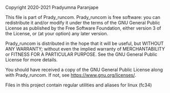 Copyright 2020-2021 Pradyumna Paranjape

This file is part of Prady_runcom.
Prady_runcom is free software: you can redistribute it and/or modify
it under the terms of the GNU General Public License as published by
the Free Software Foundation, either version 3 of the License, or
(at your option) any later version.

Prady_runcom is distributed in the hope that it will be useful,
but WITHOUT ANY WARRANTY; without even the implied warranty of
MERCHANTABILITY or FITNESS FOR A PARTICULAR PURPOSE.  See the
GNU General Public License for more details.

You should have received a copy of the GNU General Public License
along with Prady_runcom.  If not, see <https://www.gnu.org/licenses/>.

Files in this project contain regular utilities and aliases for linux (fc34)
